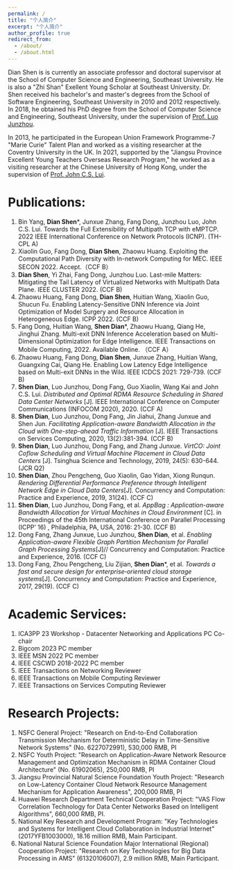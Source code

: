 ```yaml
---
permalink: /
title: "个人简介"
excerpt: "个人简介"
author_profile: true
redirect_from: 
  - /about/
  - /about.html
---
```


Dian Shen is is currently an associate professor and doctoral supervisor at the School of Computer Science and Engineering, Southeast University. He is also a "Zhi Shan" Exellent Young Scholar at Southeast University. Dr. Shen received his bachelor's and master's degrees from the School of Software Engineering, Southeast University in 2010 and 2012 respectively. In 2018, he obtained his PhD degree from the School of Computer Science and Engineering, Southeast University, under the supervision of [Prof. Luo Junzhou](https://cse.seu.edu.cn/2019/0102/c23024a257045/page.htm).

In 2013, he participated in the European Union Framework Programme-7 "Marie Curie" Talent Plan and worked as a visiting researcher at the Coventry University in the UK. In 2021, supported by the "Jiangsu Province Excellent Young Teachers Overseas Research Program," he worked as a visiting researcher at the Chinese University of Hong Kong, under the supervision of [Prof. John C.S. Lui](http://www.cse.cuhk.edu.hk/~cslui/).

Publications:
======
1. Bin Yang, **Dian Shen***, Junxue Zhang, Fang Dong, Junzhou Luo, John C.S. Lui. Towards the Full Extensibility of Multipath TCP with eMPTCP. 2022 IEEE International Conference on Network Protocols (ICNP). (TH-CPL A)
2. Xiaolin Guo, Fang Dong, **Dian Shen**, Zhaowu Huang. Exploiting the Computational Path Diversity with In-network Computing for MEC. IEEE SECON 2022. Accept.（CCF B）
3. **Dian Shen**, Yi Zhai, Fang Dong, Junzhou Luo. Last-mile Matters: Mitigating the Tail Latency of Virtualized Networks with Multipath Data Plane. IEEE CLUSTER 2022. (CCF B)
4. Zhaowu Huang, Fang Dong, **Dian Shen**, Huitian Wang, Xiaolin Guo, Shucun Fu. Enabling Latency-Sensitive DNN Inference via Joint Optimization of Model Surgery and Resource Allocation in Heterogeneous Edge. ICPP 2022.  (CCF B)
5. Fang Dong, Huitian Wang, **Shen Dian***, Zhaowu Huang, Qiang He, Jinghui Zhang. Multi-exit DNN Inference Acceleration based on Multi-Dimensional Optimization for Edge Intelligence. IEEE Transactions on Mobile Computing, 2022. Available Online. （CCF A）
6. Zhaowu Huang, Fang Dong, **Dian Shen**, Junxue Zhang, Huitian Wang, Guangxing Cai, Qiang He. Enabling Low Latency Edge Intelligence based on Multi-exit DNNs in the Wild. IEEE ICDCS 2021: 729-739. (CCF B)
7. **Shen Dian**, Luo Junzhou, Dong Fang, Guo Xiaolin, Wang Kai and John C.S. Lui. *Distributed and Optimal RDMA Resource Scheduling in Shared Data Center Networks* [J]. IEEE International Conference on Computer Communications (INFOCOM 2020), 2020. (CCF A)
8. **Shen Dian**, Luo Junzhou, Dong Fang, Jin Jiahui, Zhang Junxue and Shen Jun. *Facilitating Application-aware Bandwidth Allocation in the Cloud with One-step-ahead Traffic Information* [J]. IEEE Transactions on Services Computing, 2020, 13(2):381-394. (CCF B)
9. **Shen Dian**, Luo Junzhou, Dong Fang, and Zhang Junxue. *VirtCO: Joint Coflow Scheduling and Virtual Machine Placement in Cloud Data Centers* [J]. Tsinghua Science and Technology, 2019, 24(5): 630-644. (JCR Q2)
10. **Shen Dian**, Zhou Pengcheng, Guo Xiaolin, Gao Yidan, Xiong Runqun. *Rendering Differential Performance Preference through Intelligent Network Edge in Cloud Data Centers*[J]. Concurrency and Computation: Practice and Experience, 2019, 31(24). (CCF C)
11. **Shen Dian**, Luo Junzhou, Dong Fang, et al. *AppBag : Application-aware Bandwidth Allocation for Virtual Machines in Cloud Environment* [C]. in Proceedings of the 45th International Conference on Parallel Processing (ICPP’ 16) , Philadelphia, PA, USA, 2016: 21-30. (CCF B)
12. Dong Fang, Zhang Junxue, Luo Junzhou, **Shen Dian**, et al. *Enabling Application-aware Flexible Graph Partition Mechanism for Parallel Graph Processing Systems*[J]// Concurrency and Computation: Practice and Experience, 2016. (CCF C)
13. Dong Fang, Zhou Pengcheng, Liu Zijian, **Shen Dian***, et al. *Towards a fast and secure design for enterprise‐oriented cloud storage systems*[J]. Concurrency and Computation: Practice and Experience, 2017, 29(19). (CCF C)

Academic Services:
======
1. ICA3PP 23 Workshop - Datacenter Networking and Applications PC Co-chair
1. Bigcom 2023 PC member
2. IEEE MSN 2022 PC member
3. IEEE CSCWD 2018-2022 PC member
4. IEEE Transactions on Networking Reviewer
5. IEEE Transactions on Mobile Computing Reviewer
6. IEEE Transactions on Services Computing Reviewer

Research Projects:
======
1. NSFC General Project: "Research on End-to-End Collaboration Transmission Mechanism for Deterministic Delay in Time-Sensitive Network Systems" (No. 6227072991), 530,000 RMB, PI
2. NSFC Youth Project: "Research on Application-Aware Network Resource Management and Optimization Mechanism in RDMA Container Cloud Architecture" (No. 61902065), 250,000 RMB, PI
3. Jiangsu Provincial Natural Science Foundation Youth Project: "Research on Low-Latency Container Cloud Network Resource Management Mechanism for Application Awareness", 200,000 RMB, PI
4. Huawei Research Department Technical Cooperation Project: "VAS Flow Correlation Technology for Data Center Networks Based on Intelligent Algorithms", 660,000 RMB, PI.
5. National Key Research and Development Program: "Key Technologies and Systems for Intelligent Cloud Collaboration in Industrial Internet" (2017YFB1003000), 18.16 million RMB, Main Participant.
6. National Natural Science Foundation Major International (Regional) Cooperation Project: "Research on Key Technologies for Big Data Processing in AMS" (61320106007), 2.9 million RMB, Main Participant.


